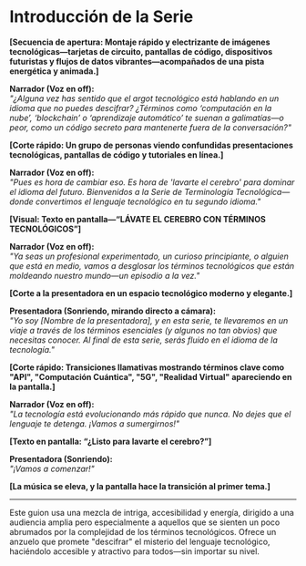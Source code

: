 # Introducción de la Serie

**[Secuencia de apertura: Montaje rápido y electrizante de imágenes tecnológicas—tarjetas de circuito, pantallas de código, dispositivos futuristas y flujos de datos vibrantes—acompañados de una pista energética y animada.]**

**Narrador (Voz en off):**  
*"¿Alguna vez has sentido que el argot tecnológico está hablando en un idioma que no puedes descifrar? ¿Términos como ‘computación en la nube’, ‘blockchain’ o ‘aprendizaje automático’ te suenan a galimatías—o peor, como un código secreto para mantenerte fuera de la conversación?"*

**[Corte rápido: Un grupo de personas viendo confundidas presentaciones tecnológicas, pantallas de código y tutoriales en línea.]**

**Narrador (Voz en off):**  
*"Pues es hora de cambiar eso. Es hora de 'lavarte el cerebro' para dominar el idioma del futuro. Bienvenidos a la *Serie de Terminología Tecnológica*—donde convertimos el lenguaje tecnológico en tu segundo idioma."*

**[Visual: Texto en pantalla—“LÁVATE EL CEREBRO CON TÉRMINOS TECNOLÓGICOS”]**

**Narrador (Voz en off):**  
*"Ya seas un profesional experimentado, un curioso principiante, o alguien que está en medio, vamos a desglosar los términos tecnológicos que están moldeando nuestro mundo—un episodio a la vez."*

**[Corte a la presentadora en un espacio tecnológico moderno y elegante.]**

**Presentadora (Sonriendo, mirando directo a cámara):**  
*"Yo soy [Nombre de la presentadora], y en esta serie, te llevaremos en un viaje a través de los términos esenciales (y algunos no tan obvios) que necesitas conocer. Al final de esta serie, serás fluido en el idioma de la tecnología."*

**[Corte rápido: Transiciones llamativas mostrando términos clave como "API", "Computación Cuántica", "5G", "Realidad Virtual" apareciendo en la pantalla.]**

**Narrador (Voz en off):**  
*"La tecnología está evolucionando más rápido que nunca. No dejes que el lenguaje te detenga. ¡Vamos a sumergirnos!"*

**[Texto en pantalla: “¿Listo para lavarte el cerebro?”]**

**Presentadora (Sonriendo):**  
*"¡Vamos a comenzar!"*

**[La música se eleva, y la pantalla hace la transición al primer tema.]**

---

Este guion usa una mezcla de intriga, accesibilidad y energía, dirigido a una audiencia amplia pero especialmente a aquellos que se sienten un poco abrumados por la complejidad de los términos tecnológicos. Ofrece un anzuelo que promete "descifrar" el misterio del lenguaje tecnológico, haciéndolo accesible y atractivo para todos—sin importar su nivel.